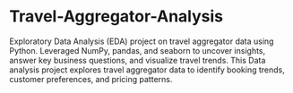 # Travel-Aggregator-Analysis
Exploratory Data Analysis (EDA) project on travel aggregator data using Python. Leveraged NumPy, pandas, and seaborn to uncover insights, answer key business questions, and visualize travel trends. This Data analysis project explores travel aggregator data to identify booking trends, customer preferences, and pricing patterns.
